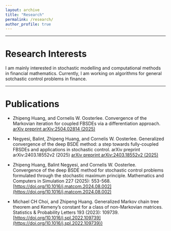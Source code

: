 ```yaml
---
layout: archive
title: "Research"
permalink: /research/
author_profile: true
---
```


- - -

Research Interests
==================

I am mainly interested in stochastic modelling and computational methods in financial mathematics. Currently, I am working on algorithms for general sotchastic control problems in finance.


- - -

Publications
==================

<!-- + Michael C.H. Choi, Zhipeng Huang,
Generalized Markov chain tree theorem and Kemeny’s constant for a class of non-Markovian matrices,
Statistics & Probability Letters,
Volume 193,
2023,
109739,
ISSN 0167-7152,
https://doi.org/10.1016/j.spl.2022.109739. -->

+ Zhipeng Huang, and Cornelis W. Oosterlee. 
Convergence of the Markovian iteration for coupled FBSDEs via a differentiation approach. 
[arXiv preprint arXiv:2504.02814 (2025)](https://arxiv.org/abs/2504.02814)

+ Negyesi, Balint, Zhipeng Huang, and Cornelis W. Oosterlee. 
Generalized convergence of the deep BSDE method: a step towards fully-coupled FBSDEs and applications in stochastic control. arXiv preprint arXiv:2403.18552v2 (2025)
[arXiv preprint arXiv:2403.18552v2 (2025)](https://arxiv.org/abs/2403.18552)

+ Zhipeng Huang, Balint Negyesi, and Cornelis W. Oosterlee. 
Convergence of the deep BSDE method for stochastic control problems formulated through the stochastic maximum principle. Mathematics and Computers in Simulation 227 (2025): 553-568. 
[https://doi.org/10.1016/j.matcom.2024.08.002](https://doi.org/10.1016/j.matcom.2024.08.002)

+ Michael CH Choi, and Zhipeng Huang.
Generalized Markov chain tree theorem and Kemeny’s constant for a class of non-Markovian matrices. 
Statistics & Probability Letters 193 (2023): 109739.
[https://doi.org/10.1016/j.spl.2022.109739](https://doi.org/10.1016/j.spl.2022.109739})



